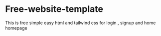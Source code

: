 # Free-website-template
This is free simple easy html and tailwind css  for login , signup and home homepage
